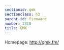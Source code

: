 ```yaml
---
sectionid: qmk
sectionclass: h3
parent-id: firmware
number: 2310
title: QMK
---
```

Homepage: http://qmk.fm/
